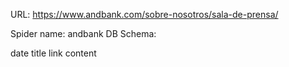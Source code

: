 URL: https://www.andbank.com/sobre-nosotros/sala-de-prensa/

Spider name: andbank
DB Schema:

date
title
link
content
